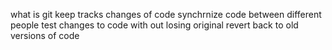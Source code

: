 what is git
keep tracks changes of code
synchrnize code between different people
test changes to code with out losing original
revert back to old versions of code
